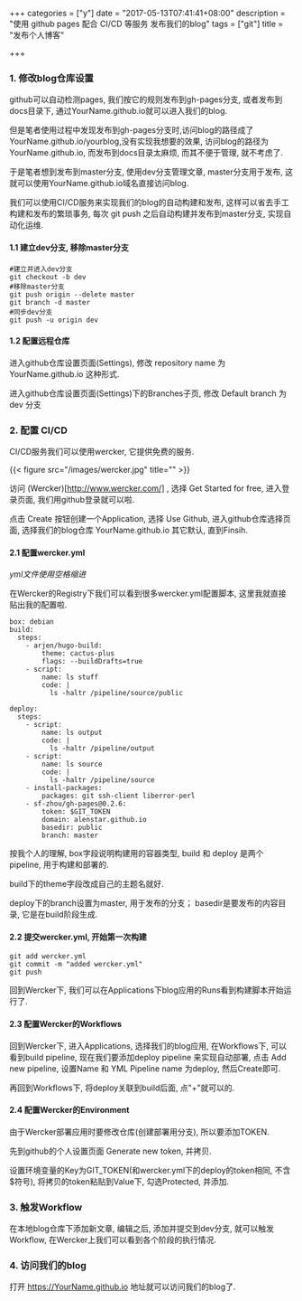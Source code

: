 +++
categories = ["y"]
date = "2017-05-13T07:41:41+08:00"
description = "使用 github pages 配合 CI/CD 等服务 发布我们的blog"
tags = ["git"]
title = "发布个人博客"

+++

### 1. 修改blog仓库设置
github可以自动检测pages, 我们按它的规则发布到gh-pages分支, 或者发布到docs目录下, 通过YourName.github.io就可以进入我们的blog.
   
但是笔者使用过程中发现发布到gh-pages分支时,访问blog的路径成了YourName.github.io/yourblog,没有实现我想要的效果, 访问blog的路径为YourName.github.io, 而发布到docs目录太麻烦, 而其不便于管理, 就不考虑了.   

于是笔者想到发布到master分支, 使用dev分支管理文章, master分支用于发布, 这就可以使用YourName.github.io域名直接访问blog.  

我们可以使用CI/CD服务来实现我们的blog的自动构建和发布, 这样可以省去手工构建和发布的繁琐事务, 每次 git push 之后自动构建并发布到master分支, 实现自动化运维.

#### 1.1 建立dev分支, 移除master分支
```
#建立并进入dev分支
git checkout -b dev
#移除master分支
git push origin --delete master
git branch -d master
#同步dev分支
git push -u origin dev
```

#### 1.2 配置远程仓库
进入github仓库设置页面(Settings), 修改 repository name 为 YourName.github.io 这种形式. 

进入github仓库设置页面(Settings)下的Branches子页, 修改 Default branch 为 dev 分支  

### 2. 配置 CI/CD 
CI/CD服务我们可以使用wercker, 它提供免费的服务. 

{{< figure src="/images/wercker.jpg" title="" >}}

访问 (Wercker)[http://www.wercker.com/] , 选择 Get Started for free, 进入登录页面, 我们用github登录就可以啦. 

点击 Create 按钮创建一个Application, 选择 Use Github, 进入github仓库选择页面, 选择我们的blog仓库 YourName.github.io  其它默认, 直到Finsih.  

#### 2.1 配置wercker.yml  
*yml文件使用空格缩进*

在Wercker的Registry下我们可以看到很多wercker.yml配置脚本, 这里我就直接贴出我的配置啦.  
```
box: debian
build:
  steps:
    - arjen/hugo-build:
        theme: cactus-plus
        flags: --buildDrafts=true
    - script:
        name: ls stuff
        code: |
          ls -haltr /pipeline/source/public

deploy:
  steps:
    - script:
        name: ls output
        code: |
          ls -haltr /pipeline/output
    - script:
        name: ls source
        code: |
          ls -haltr /pipeline/source
    - install-packages:
        packages: git ssh-client liberror-perl
    - sf-zhou/gh-pages@0.2.6:
        token: $GIT_TOKEN
        domain: alenstar.github.io
        basedir: public
        branch: master

```

按我个人的理解, box字段说明构建用的容器类型, build 和 deploy 是两个pipeline, 用于构建和部署的.  

build下的theme字段改成自己的主题名就好.  

deploy下的branch设置为master, 用于发布的分支； basedir是要发布的内容目录, 它是在build阶段生成.  

#### 2.2 提交wercker.yml, 开始第一次构建  
```
git add wercker.yml 
git commit -m "added wercker.yml"
git push
```   

回到Wercker下, 我们可以在Applications下blog应用的Runs看到构建脚本开始运行了. 

#### 2.3 配置Wercker的Workflows  
回到Wercker下, 进入Applications, 选择我们的blog应用, 在Workflows下, 可以看到build pipeline, 现在我们要添加deploy pipeline 来实现自动部署, 点击 Add new pipeline, 设置Name 和 YML Pipeline name 为deploy, 然后Create即可.  

再回到Workflows下, 将deploy关联到build后面, 点"+"就可以的.  

#### 2.4 配置Wercker的Environment  
由于Wercker部署应用时要修改仓库(创建部署用分支), 所以要添加TOKEN.  

先到github的个人设置页面 Generate new token, 并拷贝.  

设置环境变量的Key为GIT_TOKEN(和wercker.yml下的deploy的token相同, 不含$符号), 将拷贝的token粘贴到Value下, 勾选Protected, 并添加.  

### 3. 触发Workflow 
在本地blog仓库下添加新文章, 编辑之后, 添加并提交到dev分支, 就可以触发Workflow, 在Wercker上我们可以看到各个阶段的执行情况.  

### 4. 访问我们的blog 
打开 https://YourName.github.io 地址就可以访问我们的blog了.  
